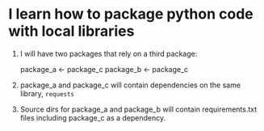 # I learn how to package python code with local libraries

1. I will have two packages that rely on a third package:

    package_a <- package_c
    package_b <- package_c

2. package_a and package_c will contain dependencies on the same library, `requests`

3. Source dirs for package_a and package_b will contain requirements.txt files including package_c as a dependency.

